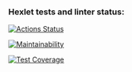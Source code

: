 ### Hexlet tests and linter status:
[![Actions Status](https://github.com/shai2h/python-project-50/actions/workflows/hexlet-check.yml/badge.svg)](https://github.com/shai2h/python-project-50/actions)

[![Maintainability](https://api.codeclimate.com/v1/badges/dca47f7c080aea2877cb/maintainability)](https://codeclimate.com/github/shai2h/python-project-50/maintainability)

[![Test Coverage](https://api.codeclimate.com/v1/badges/dca47f7c080aea2877cb/test_coverage)](https://codeclimate.com/github/shai2h/python-project-50/test_coverage)